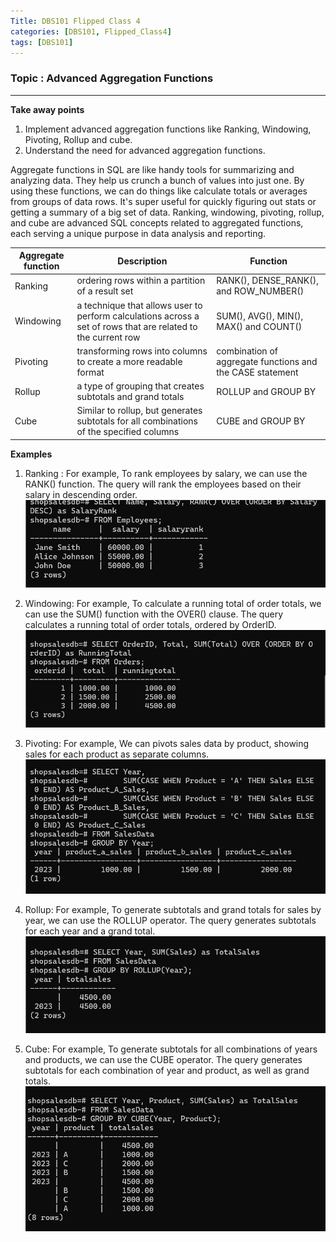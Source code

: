 ```yaml
---
Title: DBS101 Flipped Class 4
categories: [DBS101, Flipped_Class4]
tags: [DBS101]
---
```


### Topic :  Advanced Aggregation Functions
----
**Take away points**
1. Implement advanced aggregation functions like Ranking, Windowing, Pivoting, Rollup and cube.
2. Understand the need for advanced aggregation functions.

Aggregate functions in SQL are like handy tools for summarizing and analyzing data. They help us crunch a bunch of values into just one. By using these functions, we can do things like calculate totals or averages from groups of data rows. It's super useful for quickly figuring out stats or getting a summary of a big set of data. Ranking, windowing, pivoting, rollup, and cube are advanced SQL concepts related to aggregated functions, each serving a unique purpose in data analysis and reporting.

| Aggregate function | Description | Function |
| ----------- | ----------- | ----------- |
| Ranking |  ordering rows within a partition of a result set | RANK(), DENSE_RANK(), and ROW_NUMBER() | SUM(), AVG(), MIN(), MAX(), and COUNT(), are used with the OVER() |
| Windowing | a technique that allows user to perform calculations across a set of rows that are related to the current row | SUM(), AVG(), MIN(), MAX() and COUNT() |
| Pivoting |  transforming rows into columns to create a more readable format | combination of aggregate functions and the CASE statement |
| Rollup |  a type of grouping that creates subtotals and grand totals | ROLLUP and GROUP BY |
| Cube | Similar to rollup, but generates subtotals for all combinations of the specified columns | CUBE and GROUP BY |

**Examples**
1. Ranking : For example, To rank employees by salary, we can use the RANK() function. The query will rank the employees based on their salary in descending order.
![alt text](../ranking.png)

2. Windowing: For example, To calculate a running total of order totals, we can use the SUM() function with the OVER() clause. The query calculates a running total of order totals, ordered by OrderID.
![alt text](../windowing.png)

3. Pivoting: For example, We can pivots sales data by product, showing sales for each product as separate columns.
![alt text](../pivoting.png)

4. Rollup: For example, To generate subtotals and grand totals for sales by year, we can use the ROLLUP operator. The query generates subtotals for each year and a grand total. 
![alt text](../rollup.png)

5. Cube: For example, To generate subtotals for all combinations of years and products, we can use the CUBE operator. The query generates subtotals for each combination of year and product, as well as grand totals.
![alt text](../cube.png)